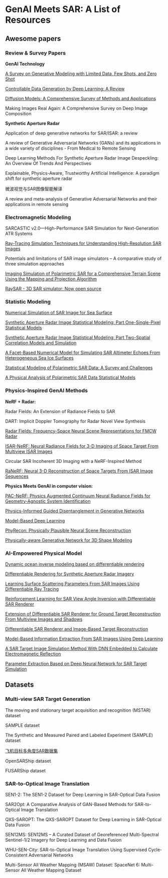 # GenAI Meets SAR: A List of Resources

## Awesome papers

### Review & Survey Papers

**GenAI Technology**

[A Survey on Generative Modeling with Limited Data, Few Shots, and Zero Shot](http://arxiv.org/abs/2307.14397)

[Controllable Data Generation by Deep Learning: A Review](https://arxiv.org/pdf/2207.09542)

[Diffusion Models: A Comprehensive Survey of Methods and Applications](https://arxiv.org/pdf/2209.00796)

Making Images Real Again: A Comprehensive Survey on Deep Image Composition

**Synthetic Aperture Radar**

Application of deep generative networks for SAR/ISAR: a review

A review of Generative Adversarial Networks (GANs) and its applications in a wide variety of disciplines - From Medical to Remote Sensing

Deep Learning Methods For Synthetic Aperture Radar Image Despeckling: An Overview Of Trends And Perspectives

Explainable, Physics-Aware, Trustworthy Artificial Intelligence: A paradigm shift for synthetic aperture radar

微波视觉与SAR图像智能解译

A review and meta-analysis of Generative Adversarial Networks and their applications in remote sensing

### Electromagnetic Modeling

SARCASTIC v2.0—High-Performance SAR Simulation for Next-Generation ATR Systems

[Ray-Tracing Simulation Techniques for Understanding High-Resolution SAR Images](http://ieeexplore.ieee.org/document/5238514/)

Potentials and limitations of SAR image simulators – A comparative study of three simulation approaches

[Imaging Simulation of Polarimetric SAR for a Comprehensive Terrain Scene Using the Mapping and Projection Algorithm](https://ieeexplore.ieee.org/document/1717717)

[RaySAR - 3D SAR simulator: Now open source](http://ieeexplore.ieee.org/document/7730757/)

### Statistic Modeling

[Numerical Simulation of SAR Image for Sea Surface](https://www.mdpi.com/2072-4292/14/3/439)

[Synthetic Aperture Radar Image Statistical Modeling: Part One-Single-Pixel Statistical Models](https://ieeexplore.ieee.org/document/9166719/)

[Synthetic Aperture Radar Image Statistical Modeling: Part Two-Spatial Correlation Models and Simulation](https://ieeexplore.ieee.org/document/9262904/)

[A Facet-Based Numerical Model for Simulating SAR Altimeter Echoes From Heterogeneous Sea Ice Surfaces](https://ieeexplore.ieee.org/document/8625441/)

[Statistical Modeling of Polarimetric SAR Data: A Survey and Challenges](http://www.mdpi.com/2072-4292/9/4/348)

[A Physical Analysis of Polarimetric SAR Data Statistical Models](http://ieeexplore.ieee.org/document/7377073/)

### Physics-Inspired GenAI Methods

**NeRF + Radar:**

Radar Fields: An Extension of Radiance Fields to SAR

DART: Implicit Doppler Tomography for Radar Novel View Synthesis

[Radar Fields: Frequency-Space Neural Scene Representations for FMCW Radar](https://dl.acm.org/doi/10.1145/3641519.3657510)

[ISAR-NeRF: Neural Radiance Fields for 3-D Imaging of Space Target From Multiview ISAR Images](https://ieeexplore.ieee.org/document/10423594/?arnumber=10423594)

Circular SAR Incoherent 3D Imaging with a NeRF-Inspired Method

[RaNeRF: Neural 3-D Reconstruction of Space Targets From ISAR Image Sequences](https://ieeexplore.ieee.org/document/10190736/?arnumber=10190736)

**Physics Meets GenAI in computer vision:**

[PAC-NeRF: Physics Augmented Continuum Neural Radiance Fields for Geometry-Agnostic System Identification](http://arxiv.org/abs/2303.05512)

[Physics-Informed Guided Disentanglement in Generative Networks](https://ieeexplore.ieee.org/document/10070869/)

[Model-Based Deep Learning](https://ieeexplore.ieee.org/document/10056957/)

[PhyRecon: Physically Plausible Neural Scene Reconstruction](http://arxiv.org/abs/2404.16666)

[Physically-aware Generative Network for 3D Shape Modeling](https://ieeexplore.ieee.org/document/9578796/)

### AI-Empowered Physical Model

[Dynamic ocean inverse modeling based on differentiable rendering](https://link.springer.com/10.1007/s41095-023-0338-4)

[Differentiable Rendering for Synthetic Aperture Radar Imagery](https://ieeexplore.ieee.org/document/10214298/)

[Learning Surface Scattering Parameters From SAR Images Using Differentiable Ray Tracing](http://arxiv.org/abs/2401.01175)

[Reinforcement Learning for SAR View Angle Inversion with Differentiable SAR Renderer](http://arxiv.org/abs/2401.01165)

[Extension of Differentiable SAR Renderer for Ground Target Reconstruction From Multiview Images and Shadows](https://ieeexplore.ieee.org/document/10266368/)

[Differentiable SAR Renderer and Image-Based Target Reconstruction](https://ieeexplore.ieee.org/document/9926979/)

[Model-Based Information Extraction From SAR Images Using Deep Learning](https://ieeexplore.ieee.org/document/9286839/)

[A SAR Target Image Simulation Method With DNN Embedded to Calculate Electromagnetic Reflection](https://ieeexplore.ieee.org/abstract/document/9345961)

[Parameter Extraction Based on Deep Neural Network for SAR Target Simulation](https://ieeexplore.ieee.org/document/8999587/)

## Datasets

### Multi-view SAR Target Generation

The moving and stationary target acquisition and recognition (MSTAR) dataset

SAMPLE dataset

The Synthetic and Measured Paired and Labeled Experiment (SAMPLE) dataset

[飞机目标多角度SAR数据集](https://radars.ac.cn/web/data/getData?newsColumnId=1c9a6287-4763-4f94-889e-156f50aca946)

OpenSARShip dataset

FUSARShip dataset

### SAR-to-Optical Image Translation

SEN1-2: The SEN1-2 Dataset for Deep Learning in SAR-Optical Data Fusion

SAR2Opt: A Comparative Analysis of GAN-Based Methods for SAR-to-Optical Image Translation

QXS-SAROPT: The QXS-SAROPT Dataset for Deep Learning in SAR-Optical Data Fusion

SEN12MS: SEN12MS – A Curated Dataset of Georeferenced Multi-Spectral Sentinel-1/2 Imagery for Deep Learning and Data Fusion

WHU-SEN-City: SAR-to-Optical Image Translation Using Supervised Cycle-Consistent Adversarial Networks

Multi-Sensor All Weather Mapping (MSAW) Dataset: SpaceNet 6: Multi-Sensor All Weather Mapping Dataset